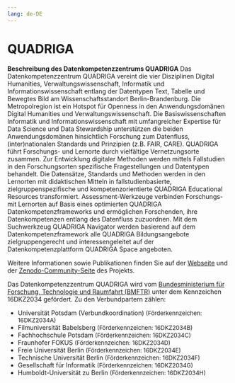 ```yaml
---
lang: de-DE
---
```

# QUADRIGA

**Beschreibung des Datenkompetenzzentrums QUADRIGA**
Das Datenkompetenzzentrum QUADRIGA vereint die vier Disziplinen Digital Humanities, Verwaltungswissenschaft, Informatik und Informationswissenschaft entlang der Datentypen Text, Tabelle und Bewegtes Bild am Wissenschaftsstandort Berlin-Brandenburg. 
Die Metropolregion ist ein Hotspot für Openness in den Anwendungsdomänen Digital Humanities und Verwaltungswissenschaft. 
Die Basiswissenschaften Informatik und Informationswissenschaft mit umfangreicher Expertise für Data Science und Data Stewardship unterstützen die beiden Anwendungsdomänen hinsichtlich Forschung zum Datenfluss, (inter)nationalen Standards und Prinzipien (z.B. FAIR, CARE). 
QUADRIGA führt Forschungs- und Lernorte durch vielfältige Vernetzungsorte zusammen. Zur Entwicklung digitaler Methoden werden mittels Fallstudien in den Forschungsorten spezifische Fragestellungen und Datentypen behandelt. 
Die Datensätze, Standards und Methoden werden in den Lernorten mit didaktischen Mitteln in fallstudienbasierte, zielgruppenspezifische und kompetenzorientierte QUADRIGA Educational Resources transformiert. 
Assessment-Werkzeuge verbinden Forschungs- mit Lernorten auf Basis eines optimierten QUADRIGA Datenkompetenzframeworks und ermöglichen Forschenden, ihre Datenkompetenzen entlang des Datenfluss zuzuordnen. 
Mit dem Suchwerkzeug QUADRIGA Navigator werden basierend auf dem Datenkompetenzframework alle QUADRIGA Bildungsangebote zielgruppengerecht und interessengeleitet auf der Datenkompetenzplattform QUADRIGA Space angeboten.

Weitere Informationen sowie Publikationen finden Sie auf der <a href="https://www.quadriga-dk.de/de/" class="external-link" target="_blank">Webseite</a> und der <a href="https://zenodo.org/communities/quadriga/records?q=&l=list&p=1&s=10&sort=newest" class="external-link" target="_blank">Zenodo-Community-Seite</a> des Projekts.

Das Datenkompetenzzentrum QUADRIGA wird vom <a href="https://www.bmftr.bund.de/DE/Forschung/Wissenschaftssystem/Forschungsdaten/DatenkompetenzenInDerWissenschaft/datenkompetenzeninderwissenschaft.html" target="_blank" class="external-link">Bundesministerium für Forschung, Technologie und Raumfahrt (BMFTR)</a> unter dem Kennzeichen 16DKZ2034 gefördert. Zu den Verbundpartern zählen:
- Universität Potsdam (Verbundkoordination) <span style="font-size: small">(Förderkennzeichen: 16DKZ2034A)</span>
- Filmuniversität Babelsberg <span style="font-size: small">(Förderkennzeichen: 16DKZ2034B)</span>
- Fachhochschule Potsdam <span style="font-size: small">(Förderkennzeichen: 16DKZ2034C)</span>
- Fraunhofer FOKUS <span style="font-size: small">(Förderkennzeichen: 16DKZ2034D)</span>
- Freie Universität Berlin <span style="font-size: small">(Förderkennzeichen: 16DKZ2034E)</span>
- Technische Universität Berlin <span style="font-size: small">(Förderkennzeichen: 16DKZ2034F)</span>
- Gesellschaft für Informatik <span style="font-size: small">(Förderkennzeichen: 16DKZ2034G)</span>
- Humboldt-Universität zu Berlin <span style="font-size: small">(Förderkennzeichen: 16DKZ2034H)</span>
